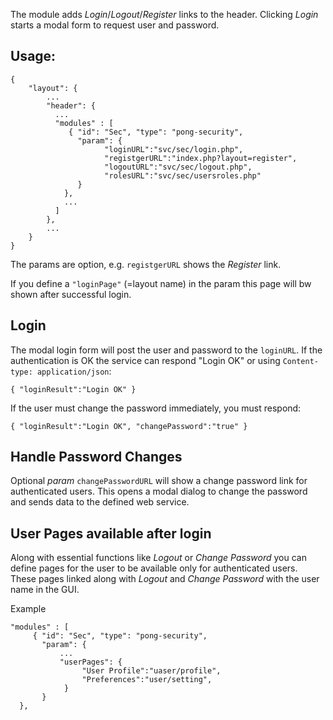 The module adds _Login_/_Logout_/_Register_ links to the header. 
Clicking _Login_ starts a modal form to request user and password.

## Usage:

	{
		"layout": {
			...
		    "header": {
		      ...
		      "modules" : [ 
		         { "id": "Sec", "type": "pong-security", 
		           "param": { 
			             "loginURL":"svc/sec/login.php", 
			             "registgerURL":"index.php?layout=register", 
			             "logoutURL":"svc/sec/logout.php", 
			             "rolesURL":"svc/sec/usersroles.php" 
		           } 
		        },
		        ...
		      ] 
		    },
  			...
		}
	}

The params are option, e.g. `registgerURL` shows the _Register_ link.

If you define a `"loginPage"` (=layout name) in the param this page will bw shown after successful login.

## Login

The modal login form will post the user and password to the `loginURL`. 
If the authentication is OK the service can respond "Login OK" or 
using `Content-type: application/json`:

    { "loginResult":"Login OK" }
    
If the user must change the password immediately, you must respond: 

    { "loginResult":"Login OK", "changePassword":"true" }

## Handle Password Changes
Optional _param_ `changePasswordURL` will show a change password link for
authenticated users. This opens a modal dialog to change the password and sends
data to the defined web service.

## User Pages available after login
Along with essential functions like _Logout_ or _Change Password_ you can 
define pages for the user to be available only for authenticated users. 
These pages linked along with _Logout_ and _Change Password_ with the user 
name in the GUI. 

Example

    "modules" : [ 
	     { "id": "Sec", "type": "pong-security", 
	       "param": { 
               ...
               "userPages": {
	            	"User Profile":"uaser/profile",
	            	"Preferences":"user/setting",
	            }	
	       } 
      },
